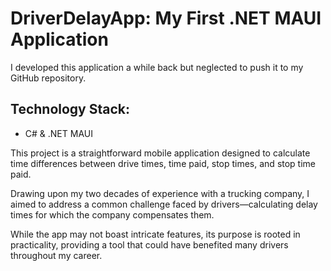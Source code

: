 # DriverDelayApp: My First .NET MAUI Application

I developed this application a while back but neglected to push it to my GitHub repository.

## Technology Stack:
- C# & .NET MAUI

This project is a straightforward mobile application designed to calculate time differences between drive times, time paid, stop times, and stop time paid.

Drawing upon my two decades of experience with a trucking company, I aimed to address a common challenge faced by drivers—calculating delay times for which the company compensates them.

While the app may not boast intricate features, its purpose is rooted in practicality, providing a tool that could have benefited many drivers throughout my career.
